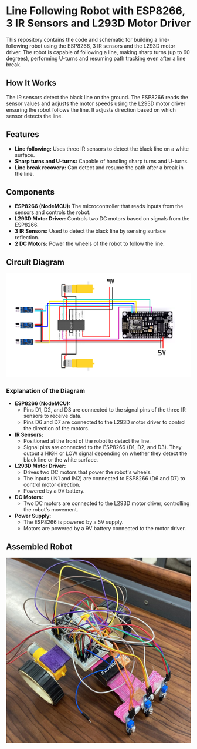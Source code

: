 <h1>Line Following Robot with ESP8266, 3 IR Sensors and L293D Motor Driver</h1>

<p>This repository contains the code and schematic for building a line-following robot using the ESP8266, 3 IR sensors and the L293D motor driver. The robot is capable of following a line, making sharp turns (up to 60 degrees), performing U-turns and resuming path tracking even after a line break.</p>

<h2>How It Works</h2>
<p>The IR sensors detect the black line on the ground. The ESP8266 reads the sensor values and adjusts the motor speeds using the L293D motor driver ensuring the robot follows the line. It adjusts direction based on which sensor detects the line.</p>

<h2>Features</h2>
<ul>
  <li><b>Line following:</b> Uses three IR sensors to detect the black line on a white surface.</li>
  <li><b>Sharp turns and U-turns:</b> Capable of handling sharp turns and U-turns.</li>
  <li><b>Line break recovery:</b> Can detect and resume the path after a break in the line.</li>
</ul>

<h2>Components</h2>
<ul>
  <li><b>ESP8266 (NodeMCU):</b> The microcontroller that reads inputs from the sensors and controls the robot.</li>
  <li><b>L293D Motor Driver:</b> Controls two DC motors based on signals from the ESP8266.</li>
  <li><b>3 IR Sensors:</b> Used to detect the black line by sensing surface reflection.</li>
  <li><b>2 DC Motors:</b> Power the wheels of the robot to follow the line.</li>
</ul>

<h2>Circuit Diagram</h2>
<img src="./circuit diagram.png" alt="Circuit Diagram" />

<h3>Explanation of the Diagram</h3>
<ul>
  <li><b>ESP8266 (NodeMCU):</b>
    <ul>
      <li>Pins D1, D2, and D3 are connected to the signal pins of the three IR sensors to receive data.</li>
      <li>Pins D6 and D7 are connected to the L293D motor driver to control the direction of the motors.</li>
    </ul>
  </li>
  <li><b>IR Sensors:</b>
    <ul>
      <li>Positioned at the front of the robot to detect the line.</li>
      <li>Signal pins are connected to the ESP8266 (D1, D2, and D3). They output a HIGH or LOW signal depending on whether they detect the black line or the white surface.</li>
    </ul>
  </li>
  <li><b>L293D Motor Driver:</b>
    <ul>
      <li>Drives two DC motors that power the robot's wheels.</li>
      <li>The inputs (IN1 and IN2) are connected to ESP8266 (D6 and D7) to control motor direction.</li>
      <li>Powered by a 9V battery.</li>
    </ul>
  </li>
  <li><b>DC Motors:</b>
    <ul>
      <li>Two DC motors are connected to the L293D motor driver, controlling the robot's movement.</li>
    </ul>
  </li>
  <li><b>Power Supply:</b>
    <ul>
      <li>The ESP8266 is powered by a 5V supply.</li>
      <li>Motors are powered by a 9V battery connected to the motor driver.</li>
    </ul>
  </li>
</ul>

<h2>Assembled Robot</h2>
<img src="./final robot assembled.jpg" alt="Assembled Robot" />
